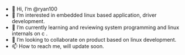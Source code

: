 - 👋 Hi, I’m @ryan100
- 👀 I’m interested in embedded linux based application, driver development. 
- 🌱 I’m currently learning and reviewing system programming and linux internals on c .   
- 💞️ I’m looking to collaborate on product based on linux development.
- 📫 How to reach me, will update soon.

<!---
ryan100/ryan100 is a ✨ special ✨ repository because its `README.md` (this file) appears on your GitHub profile.
You can click the Preview link to take a look at your changes.
--->
